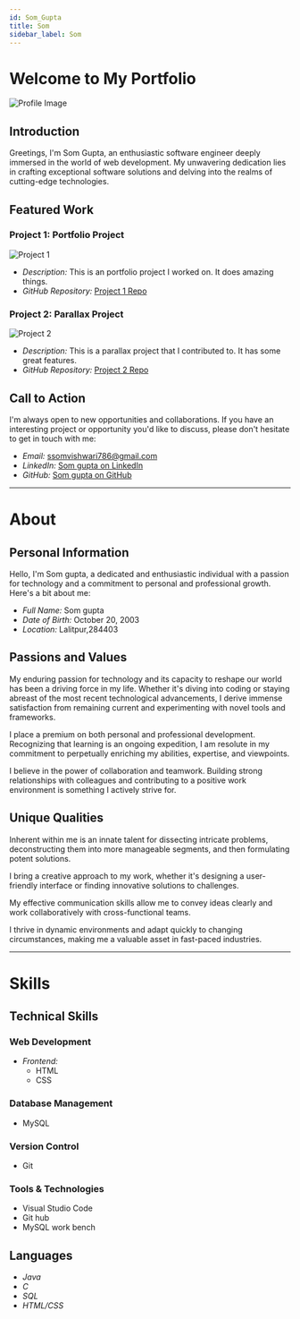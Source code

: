 ```yaml
---
id: Som_Gupta
title: Som
sidebar_label: Som
---
```


# Welcome to My Portfolio


![Profile Image](https://media.licdn.com/dms/image/D5603AQEXUt65ejZ14g/profile-displayphoto-shrink_800_800/0/1678194959676?e=1701302400&v=beta&t=e8Jn0Pa0yMnyO_sBSZaIErc8MmXYhhuDnbCmKxJyC88)

## Introduction

Greetings, I'm Som Gupta, an enthusiastic software engineer deeply immersed in the world of web development. My unwavering dedication lies in crafting exceptional software solutions and delving into the realms of cutting-edge technologies. 

## Featured Work

### Project 1: Portfolio Project

![Project 1](https://user-images.githubusercontent.com/146063405/271306873-76fd584c-9d4f-45fa-a55a-ab7f0a1713ce.png)

- *Description:* This is an portfolio project I worked on. It does amazing things.
- *GitHub Repository:* [Project 1 Repo](https://github.com/Somgupta786/port)

### Project 2: Parallax Project

![Project 2](https://user-images.githubusercontent.com/146063405/271306691-40c14276-a1e2-4ef3-b75c-dc771d342ba6.png)

- *Description:* This is a parallax project that I contributed to. It has some great features.
- *GitHub Repository:* [Project 2 Repo](https://github.com/Somgupta786/parallax)

## Call to Action

I'm always open to new opportunities and collaborations. If you have an interesting project or opportunity you'd like to discuss, please don't hesitate to get in touch with me:

- *Email:* ssomvishwari786@gmail.com
- *LinkedIn:* [Som gupta on LinkedIn](https://www.linkedin.com/in/som-gupta-153239269/)
- *GitHub:* [Som gupta on GitHub](https://github.com/Somgupta786)




-------------------------------------------------

# About


## Personal Information

Hello, I'm Som gupta, a dedicated and enthusiastic individual with a passion for technology and a commitment to personal and professional growth. Here's a bit about me:

- *Full Name:* Som gupta
- *Date of Birth:* October 20, 2003
- *Location:* Lalitpur,284403

## Passions and Values


My enduring passion for technology and its capacity to reshape our world has been a driving force in my life. Whether it's diving into coding or staying abreast of the most recent technological advancements, I derive immense satisfaction from remaining current and experimenting with novel tools and frameworks.

I place a premium on both personal and professional development. Recognizing that learning is an ongoing expedition, I am resolute in my commitment to perpetually enriching my abilities, expertise, and viewpoints.


I believe in the power of collaboration and teamwork. Building strong relationships with colleagues and contributing to a positive work environment is something I actively strive for.


## Unique Qualities


Inherent within me is an innate talent for dissecting intricate problems, deconstructing them into more manageable segments, and then formulating potent solutions.


I bring a creative approach to my work, whether it's designing a user-friendly interface or finding innovative solutions to challenges.


My effective communication skills allow me to convey ideas clearly and work collaboratively with cross-functional teams.


I thrive in dynamic environments and adapt quickly to changing circumstances, making me a valuable asset in fast-paced industries.



-------------------------------------------------

# Skills




## Technical Skills

### Web Development

- *Frontend:*
  - HTML
  - CSS
  
### Database Management
- MySQL

### Version Control

- Git

### Tools & Technologies

- Visual Studio Code
- Git hub
- MySQL work bench 


## Languages

- *Java*
- *C*
- *SQL*
- *HTML/CSS*